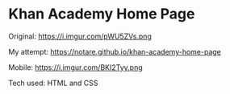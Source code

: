 # Khan Academy Home Page

Original: https://i.imgur.com/pWU5ZVs.png

My attempt: https://notare.github.io/khan-academy-home-page

Mobile: https://i.imgur.com/BKI2Tyy.png

Tech used: HTML and CSS